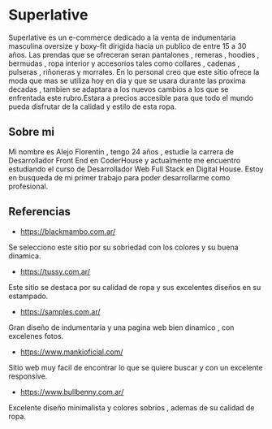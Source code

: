 # Superlative

Superlative es un e-commerce dedicado a la venta de indumentaria masculina oversize y boxy-fit dirigida hacia un publico de entre 15 a 30 años.
Las prendas que se ofreceran seran pantalones , remeras , hoodies , bermudas , ropa interior y accesorios tales como collares , cadenas , 
pulseras , riñoneras y morrales.
En lo personal creo que este sitio ofrece la moda que mas se utiliza hoy en dia y que se usara durante las proxima decadas , tambien se adaptara
a los nuevos cambios a los que se enfrentada este rubro.Estara a precios accesible para que todo el mundo pueda disfrutar de la calidad
y estilo de esta ropa.

## Sobre mi

Mi nombre es Alejo Florentin , tengo 24 años , estudie la carrera de Desarrollador Front End en CoderHouse y actualmente me encuentro estudiando el curso de Desarrollador Web Full Stack en Digital House.
Estoy en busqueda de mi primer trabajo para poder desarrollarme como profesional.

## Referencias

- https://blackmambo.com.ar/

Se selecciono este sitio por su sobriedad con los colores y su buena dinamica.

- https://tussy.com.ar/

Este sitio se destaca por su calidad de ropa y sus excelentes diseños en su estampado.

 - https://samples.com.ar/

Gran diseño de indumentaria y una pagina web bien dinamico , con excelenes fotos.

 - https://www.mankioficial.com/

Sitio web muy facil de encontrar lo que se quiere buscar y con un excelente responsive.

 - https://www.bullbenny.com.ar/

Excelente diseño minimalista y colores sobrios , ademas de su calidad de ropa.